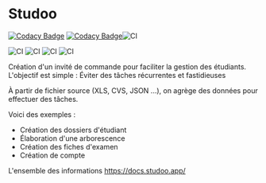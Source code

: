# Studoo

[![Codacy Badge](https://app.codacy.com/project/badge/Grade/df1ed0cf2b5a46e68a822e674ca8e671)](https://www.codacy.com/gh/bfoujols/studoo/dashboard?utm_source=github.com&amp;utm_medium=referral&amp;utm_content=bfoujols/studoo&amp;utm_campaign=Badge_Grade)
[![Codacy Badge](https://app.codacy.com/project/badge/Coverage/df1ed0cf2b5a46e68a822e674ca8e671)](https://www.codacy.com/gh/bfoujols/studoo/dashboard?utm_source=github.com&utm_medium=referral&utm_content=bfoujols/studoo&utm_campaign=Badge_Coverage)![CI](https://github.com/bfoujols/studoo/actions/workflows/codacy.yml/badge.svg)

![CI](https://img.shields.io/badge/php-7.4%20to%208.1-777bb3.svg?logo=php&logoColor=white&labelColor=555555)
![CI](https://github.com/bfoujols/studoo/actions/workflows/testing.yml/badge.svg)
![CI](https://github.com/bfoujols/studoo/actions/workflows/testing-php80.yml/badge.svg)
![CI](https://github.com/bfoujols/studoo/actions/workflows/testing-php81.yml/badge.svg)

Création d'un invité de commande pour faciliter la gestion des étudiants. \
L'objectif est simple : Éviter des tâches récurrentes et fastidieuses

À partir de fichier source (XLS, CVS, JSON ...), on agrège des données pour effectuer des tâches.

Voici des exemples :

- Création des dossiers d'étudiant
- Élaboration d'une arborescence
- Création des fiches d'examen
- Création de compte

L'ensemble des informations https://docs.studoo.app/

